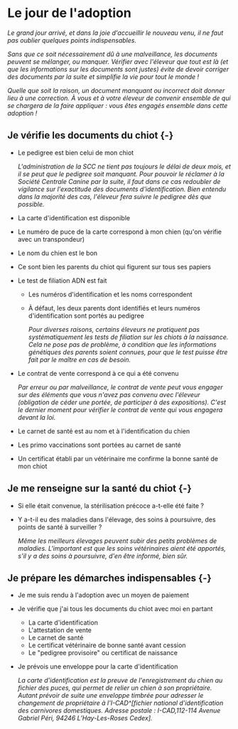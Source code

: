 
# Le jour de l'adoption

*Le grand jour arrivé, et dans la joie d'accueillir le nouveau venu, il ne faut pas oublier quelques points indispensables.*

*Sans que ce soit nécessairement dû à une malveillance, les documents peuvent se mélanger, ou manquer. Vérifier avec l'éleveur que tout est là (et que les informations sur les documents sont justes) évite de devoir corriger des documents par la suite et simplifie la vie pour tout le monde !*

*Quelle que soit la raison, un document manquant ou incorrect doit donner lieu à une correction. À vous et à votre éleveur de convenir ensemble de qui se chargera de la faire appliquer : vous êtes engagés ensemble dans cette adoption !*

## Je vérifie les documents du chiot {-}

-   Le pedigree est bien celui de mon chiot

    *L'administration de la SCC ne tient pas toujours le délai de deux mois, et il se peut que le pedigree soit manquant. Pour pouvoir le réclamer à la Société Centrale Canine par la suite, il faut dans ce cas redoubler de vigilance sur l'exactitude des documents d'identification. Bien entendu dans la majorité des cas, l'éleveur fera suivre le pedigree dès que possible.*
-   La carte d'identification est disponible
-   Le numéro de puce de la carte correspond à mon chien (qu'on vérifie avec un transpondeur)
-   Le nom du chien est le bon
-   Ce sont bien les parents du chiot qui figurent sur tous ses papiers
-   Le test de filiation ADN est fait
    -   Les numéros d'identification et les noms correspondent
    -   À défaut, les deux parents dont identifiés et leurs numéros d'identification sont portés au pedigree

        *Pour diverses raisons, certains éleveurs ne pratiquent pas systématiquement les tests de filiation sur les chiots à la naissance. Cela ne pose pas de problème, à condition que les informations génétiques des parents soient connues, pour que le test puisse être fait par le maître en cas de besoin.*
-   Le contrat de vente correspond à ce qui a été convenu

    *Par erreur ou par malveillance, le contrat de vente peut vous engager sur des éléments que vous n'avez pas convenu avec l'éleveur (obligation de céder une portée, de participer à des expositions). C'est le dernier moment pour vérifier le contrat de vente qui vous engagera devant la loi.*
-   Le carnet de santé est au nom et à l'identification du chien
-   Les primo vaccinations sont portées au carnet de santé
-   Un certificat établi par un vétérinaire me confirme la bonne santé de mon chiot

## Je me renseigne sur la santé du chiot {-}

-   Si elle était convenue, la stérilisation précoce a-t-elle été faite ?
-   Y a-t-il eu des maladies dans l'élevage, des soins à poursuivre, des points de santé à surveiller ?

    *Même les meilleurs élevages peuvent subir des petits problèmes de maladies. L'important est que les soins vétérinaires aient été apportés, s'il y a des soins à poursuivre, d'en être informé, bien sûr.*

## Je prépare les démarches indispensables {-}

-   Je me suis rendu à l'adoption avec un moyen de paiement
-   Je vérifie que j'ai tous les documents du chiot avec moi en partant
    -   La carte d'identification
    -   L'attestation de vente
    -   Le carnet de santé
    -   Le certificat vétérinaire de bonne santé avant cession
    -   Le "pedigree provisoire" ou certificat de naissance
-   Je prévois une enveloppe pour la carte d'identification

    *La carte d'identification est la preuve de l'enregistrement du chien au fichier des puces, qui permet de relier un chien à son propriétaire. Autant prévoir de suite une enveloppe timbrée pour adresser le changement de propriétaire à l'I-CAD^[fichier national d'identification des carnivores domestiques. Adresse postale : I-CAD,112-114 Avenue Gabriel Péri, 94246 L’Hay-Les-Roses Cedex].*

